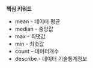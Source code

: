 
**핵심 키워드**
- mean  - 데이터 평균
- median  - 중앙값
- max  - 최댓값
- min  - 최솟값
- count  - 데이터개수
- describe - 데이터 기술통계정보


